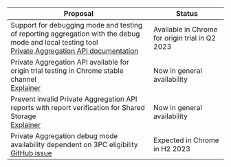 <table class="with-heading-tint with-borders width-full">
  <thead>
    <tr>
      <th>Proposal</th>
      <th>Status</th>
    </tr>
  </thead>
  <tr>
    <td>Support for debugging mode and testing of reporting aggregation with the debug mode and local testing tool<br><a href="/docs/privacy-sandbox/private-aggregation/#enabledebugmode">Private Aggregation API documentation</a></td>
    <td>Available in Chrome for origin trial in Q2 2023</td>
  </tr>
  <tr>
    <td>Private Aggregation API available for origin trial testing in Chrome stable channel<br><a href="https://github.com/patcg-individual-drafts/private-aggregation-api">Explainer</a></td>
    <td>Now in general availability</td>
  </tr>
  <tr>
    <td>Prevent invalid Private Aggregation API reports with report verification for Shared Storage<br><a href="https://github.com/patcg-individual-drafts/private-aggregation-api/blob/main/report_verification.md">Explainer</a></td>
    <td>Now in general availability</td>
  </tr>
  <tr>
    <td>Private Aggregation debug mode availability dependent on 3PC eligibility<br><a href="https://github.com/patcg-individual-drafts/private-aggregation-api/issues/57">GitHub issue</a></td>
    <td>Expected in Chrome in H2 2023</td>
  </tr>
</table>
